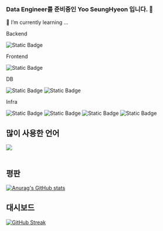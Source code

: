 ### Data Engineer를 준비중인 Yoo SeungHyeon 입니다. 👋

<!--
**Yoo-SeungHyeon/Yoo-SeungHyeon** is a ✨ _special_ ✨ repository because its `README.md` (this file) appears on your GitHub profile.

Here are some ideas to get you started:

- 🔭 I’m currently working on ...
- 🌱 I’m currently learning ...
- 👯 I’m looking to collaborate on ...
- 🤔 I’m looking for help with ...
- 💬 Ask me about ...
- 📫 How to reach me: ...
- 😄 Pronouns: ...
- ⚡ Fun fact: ...
-->
🌱 I’m currently learning ...
<div>
<p>Backend</p>
  <img alt="Static Badge" src="https://img.shields.io/badge/python-%233776AB?style=flat&logo=python&logoColor=white">

<p>Frontend</p>
  <img alt="Static Badge" src="https://img.shields.io/badge/nginx-%23009639?style=flat&logo=nginx&logoColor=white">

<p>DB</p>
  <img alt="Static Badge" src="https://img.shields.io/badge/mysql-%234479A1?style=flat&logo=mysql&logoColor=white">
  <img alt="Static Badge" src="https://img.shields.io/badge/sqlite-%23003B57?style=flat&logo=sqlite&logoColor=white">

<p>Infra</p>
  <img alt="Static Badge" src="https://img.shields.io/badge/git-%23F05032?style=flat&logo=git&logoColor=white">
  <img alt="Static Badge" src="https://img.shields.io/badge/github-%23181717?style=flat&logo=github&logoColor=white">
  <img alt="Static Badge" src="https://img.shields.io/badge/githubactions-%232088FF?style=flat&logo=githubactions&logoColor=white">

  <img alt="Static Badge" src="https://img.shields.io/badge/docker-%232496ED?style=flat&logo=docker&logoColor=white">


  
</div>


<h2>많이 사용한 언어</h2>

<img src="https://github-readme-stats.vercel.app/api/top-langs/?username=Yoo-SeungHyeon&layout=compact"><br><br>

<h2>평판</h2>

[![Anurag's GitHub stats](https://github-readme-stats.vercel.app/api?username=Yoo-SeungHyeon)](https://github.com/anuraghazra/github-readme-stats)

<h2>대시보드</h2>

[![GitHub Streak](https://streak-stats.demolab.com?user=Yoo-SeungHyeon&locale=ko)](https://git.io/streak-stats)
